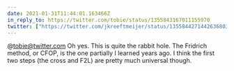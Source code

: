 ```yaml
---
date: 2021-01-31T11:44:01.163466Z
in_reply_to: https://twitter.com/tobie/status/1355843167011155970
twitter: ["https://twitter.com/jkreeftmeijer/status/1355844271442636803"]
---
```

@tobie@twitter.com Oh yes. This is quite the rabbit hole. The Fridrich method, or CFOP, is the one partially I learned years ago. I think the first two steps (the cross and F2L) are pretty much universal though.
